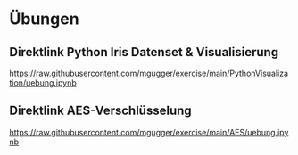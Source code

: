# Übungen

## Direktlink Python Iris Datenset & Visualisierung
https://raw.githubusercontent.com/mgugger/exercise/main/PythonVisualization/uebung.ipynb

## Direktlink AES-Verschlüsselung
https://raw.githubusercontent.com/mgugger/exercise/main/AES/uebung.ipynb
